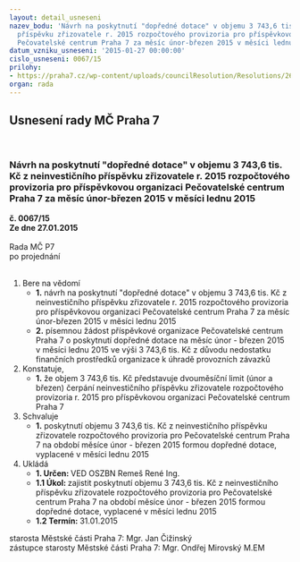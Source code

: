 ```yaml
---
layout: detail_usneseni
nazev_bodu: 'Návrh na poskytnutí "dopředné dotace" v objemu 3 743,6 tis. Kč z neinvestičního
  příspěvku zřizovatele r. 2015 rozpočtového provizoria pro příspěvkovou organizaci
  Pečovatelské centrum Praha 7 za měsíc únor-březen 2015 v měsíci lednu 2015 '
datum_vzniku_usneseni: '2015-01-27 00:00:00'
cislo_usneseni: 0067/15
prilohy:
- https://praha7.cz/wp-content/uploads/councilResolution/Resolutions/26781/6-15-pc_dop%c5%99edn%c3%a1_dotace.pdf
organ: rada
---
```

<div id="ucUsn_pList" class="usn">
	<span><h2>Usnesení rady MČ Praha 7 </h2>
<br></span><div class="standBody">
<span><h3>Návrh na poskytnutí "dopředné dotace" v objemu 3 743,6 tis. Kč z neinvestičního příspěvku zřizovatele r. 2015 rozpočtového provizoria pro příspěvkovou organizaci Pečovatelské centrum Praha 7 za měsíc únor-březen 2015 v měsíci lednu 2015 </h3></span><div class="center">
		<strong>č. 0067/15</strong><br>
	</div>
<div class="center">
		<strong>Ze dne 27.01.2015</strong><br><br>
	</div>Rada MČ P7<br> po projednání<br><br><ol>
<li>Bere na vědomí<ul>
<li>
<strong>1.</strong> návrh na poskytnutí "dopředné dotace" v objemu 3 743,6 tis. Kč z neinvestičního příspěvku zřizovatele r. 2015 rozpočtového provizoria pro příspěvkovou organizaci Pečovatelské centrum Praha 7 za měsíc únor-březen 2015 v měsíci lednu 2015 </li>
<li>
<strong>2.</strong> písemnou žádost příspěvkové organizace Pečovatelské centrum Praha 7 o poskytnutí dopředné dotace na měsíc únor - březen 2015 v měsíci lednu 2015 ve výši 3 743,6 tis. Kč z důvodu nedostatku finančních prostředků organizace k úhradě provozních závazků  </li>
</ul>
</li>
<li>Konstatuje,<ul><li>
<strong>1.</strong> že objem 3 743,6 tis. Kč představuje dvouměsíční limit (únor a březen) čerpání neinvestičního příspěvku zřizovatele rozpočtového provizoria r. 2015 pro příspěvkovou organizaci Pečovatelské centrum Praha 7 </li></ul>
</li>
<li>Schvaluje<ul><li>
<strong>1.</strong> poskytnutí objemu 3 743,6 tis. Kč z neinvestičního příspěvku zřizovatele rozpočtového provizoria pro Pečovatelské centrum Praha 7  na období měsíce únor - březen 2015 formou dopředné dotace, vyplacené v měsíci lednu 2015     </li></ul>
</li>
<li>Ukládá<ul>
<li>
<strong>1. Určen: </strong>VED OSZBN Remeš René Ing.</li>
<li>
<strong>1.1 Úkol: </strong>zajistit poskytnutí objemu 3 743,6 tis. Kč z neinvestičního příspěvku zřizovatele rozpočtového provizoria pro Pečovatelské centrum Praha 7  na období měsíce únor - březen 2015 formou dopředné dotace, vyplacené v měsíci lednu 2015</li>
<li>
<strong>1.2 Termín: </strong>31.01.2015</li>
</ul>
</li>
</ol>starosta Městské části Praha 7: Mgr. Jan Čižinský<br>zástupce starosty Městské části Praha 7: Mgr. Ondřej Mirovský M.EM 
</div>
</div>